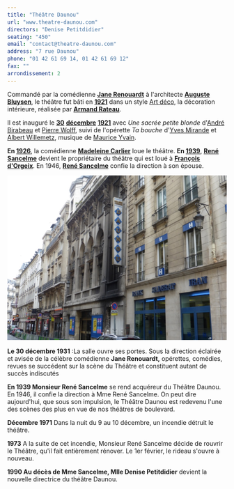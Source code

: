```yaml
---
title: "Théâtre Daunou"
url: "www.theatre-daunou.com"
directors: "Denise Petitdidier"
seating: "450"
email: "contact@theatre-daunou.com"
address: "7 rue Daunou"
phone: "01 42 61 69 14, 01 42 61 69 12"
fax: ""
arrondissement: 2
---
```


Commandé par la comédienne [**Jane Renouardt**](https://fr.wikipedia.org/wiki/Jane_Renouardt "Jane Renouardt") à l'architecte [**Auguste Bluysen**](https://fr.wikipedia.org/wiki/Auguste_Bluysen "Auguste Bluysen"), le théâtre fut bâti en [**1921**](https://fr.wikipedia.org/wiki/1921 "1921") dans un style [Art déco](https://fr.wikipedia.org/wiki/Art_d%C3%A9co "Art déco"), la décoration intérieure, réalisée par [**Armand Rateau**](https://fr.wikipedia.org/w/index.php?title=Armand_Rateau&action=edit&redlink=1 "Armand Rateau (page inexistante)").

Il est inauguré le [**30**](https://fr.wikipedia.org/wiki/30_d%C3%A9cembre "30 décembre") [**décembre**](https://fr.wikipedia.org/wiki/D%C3%A9cembre_1921 "Décembre 1921") [**1921**](https://fr.wikipedia.org/wiki/1921 "1921") avec *Une sacrée petite blonde* d'[André Birabeau](https://fr.wikipedia.org/wiki/Andr%C3%A9_Birabeau "André Birabeau") et [Pierre Wolff](https://fr.wikipedia.org/wiki/Pierre_Wolff "Pierre Wolff"), suivi de l'opérette *Ta bouche* d'[Yves Mirande](https://fr.wikipedia.org/wiki/Yves_Mirande "Yves Mirande") et [Albert Willemetz](https://fr.wikipedia.org/wiki/Albert_Willemetz "Albert Willemetz"), musique de [Maurice Yvain](https://fr.wikipedia.org/wiki/Maurice_Yvain "Maurice Yvain").

**En [1926](https://fr.wikipedia.org/wiki/1926 "1926")**, la comédienne [**Madeleine Carlier**](https://fr.wikipedia.org/w/index.php?title=Madeleine_Carlier&action=edit&redlink=1 "Madeleine Carlier (page inexistante)") loue le théâtre. **En [1939](https://fr.wikipedia.org/wiki/1939 "1939")**, [**René Sancelme**](https://fr.wikipedia.org/w/index.php?title=Ren%C3%A9_Sancelme&action=edit&redlink=1 "René Sancelme (page inexistante)") devient le propriétaire du théâtre qui est loué à [**François d'Orgeix**](https://fr.wikipedia.org/wiki/Jean_d%27Orgeix "Jean d'Orgeix"). En 1946, [**René Sancelme**](https://fr.wikipedia.org/w/index.php?title=Ren%C3%A9_Sancelme&action=edit&redlink=1 "René Sancelme (page inexistante)") confie la direction à son épouse.

![Théâtre Daunou](../images/2eme/theatre-daunou/theatre-daunou.png)

**Le 30 décembre 1931** :La salle ouvre ses portes. Sous la direction éclairée et avisée de la célèbre comédienne **Jane Renouardt,** opérettes, comédies, revues se succédent sur la scène du Théâtre et constituent autant de succès indiscutés

**En 1939 Monsieur René Sancelme** se rend acquéreur du Théâtre Daunou. En 1946, il confie la direction à Mme René Sancelme. On peut dire aujourd'hui, que sous son impulsion, le Théâtre Daunou est redevenu l'une des scènes des plus en vue de nos théâtres de boulevard.

**Décembre 1971** Dans la nuit du 9 au 10 décembre, un incendie détruit le théâtre.

**1973** A la suite de cet incendie, Monsieur René Sancelme décide de rouvrir le Théâtre, qu'il fait entièrement rénover. Le 1er février, le rideau s'ouvre à nouveau.

**1990 Au décès de Mme Sancelme, Mlle Denise Petitdidier** devient la nouvelle directrice du théâtre Daunou.
